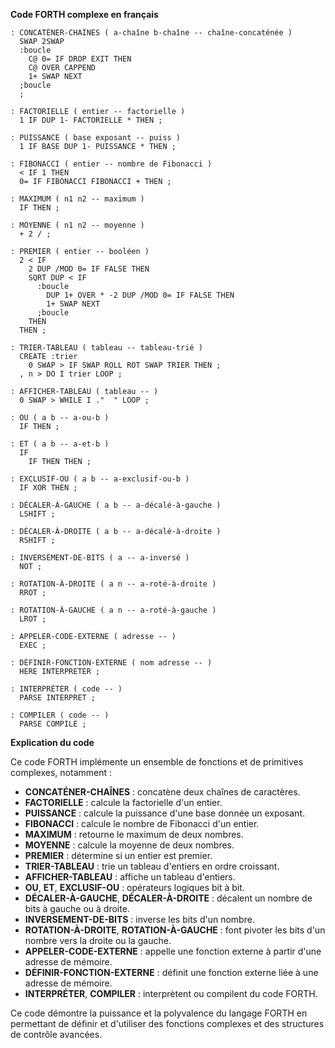 **Code FORTH complexe en français**

```forth
: CONCATÉNER-CHAÎNES ( a-chaîne b-chaîne -- chaîne-concaténée )
  SWAP 2SWAP
  :boucle
    C@ 0= IF DROP EXIT THEN
    C@ OVER CAPPEND
    1+ SWAP NEXT
  ;boucle
  ;

: FACTORIELLE ( entier -- factorielle )
  1 IF DUP 1- FACTORIELLE * THEN ;

: PUISSANCE ( base exposant -- puiss )
  1 IF BASE DUP 1- PUISSANCE * THEN ;

: FIBONACCI ( entier -- nombre de Fibonacci )
  < IF 1 THEN
  0= IF FIBONACCI FIBONACCI + THEN ;

: MAXIMUM ( n1 n2 -- maximum )
  IF THEN ;

: MOYENNE ( n1 n2 -- moyenne )
  + 2 / ;

: PREMIER ( entier -- booléen )
  2 < IF
    2 DUP /MOD 0= IF FALSE THEN
    SQRT DUP < IF
      :boucle
        DUP 1+ OVER * -2 DUP /MOD 0= IF FALSE THEN
        1+ SWAP NEXT
      ;boucle
    THEN
  THEN ;

: TRIER-TABLEAU ( tableau -- tableau-trié )
  CREATE :trier
    0 SWAP > IF SWAP ROLL ROT SWAP TRIER THEN ;
  , n > DO I trier LOOP ;

: AFFICHER-TABLEAU ( tableau -- )
  0 SWAP > WHILE I ."  " LOOP ;

: OU ( a b -- a-ou-b )
  IF THEN ;

: ET ( a b -- a-et-b )
  IF
    IF THEN THEN ;

: EXCLUSIF-OU ( a b -- a-exclusif-ou-b )
  IF XOR THEN ;

: DÉCALER-À-GAUCHE ( a b -- a-décalé-à-gauche )
  LSHIFT ;

: DÉCALER-À-DROITE ( a b -- a-décalé-à-droite )
  RSHIFT ;

: INVERSEMENT-DE-BITS ( a -- a-inversé )
  NOT ;

: ROTATION-À-DROITE ( a n -- a-roté-à-droite )
  RROT ;

: ROTATION-À-GAUCHE ( a n -- a-roté-à-gauche )
  LROT ;

: APPELER-CODE-EXTERNE ( adresse -- )
  EXEC ;

: DÉFINIR-FONCTION-EXTERNE ( nom adresse -- )
  HERE INTERPRETER ;

: INTERPRÉTER ( code -- )
  PARSE INTERPRET ;

: COMPILER ( code -- )
  PARSE COMPILE ;
```

**Explication du code**

Ce code FORTH implémente un ensemble de fonctions et de primitives complexes, notamment :

* **CONCATÉNER-CHAÎNES** : concatène deux chaînes de caractères.
* **FACTORIELLE** : calcule la factorielle d'un entier.
* **PUISSANCE** : calcule la puissance d'une base donnée un exposant.
* **FIBONACCI** : calcule le nombre de Fibonacci d'un entier.
* **MAXIMUM** : retourne le maximum de deux nombres.
* **MOYENNE** : calcule la moyenne de deux nombres.
* **PREMIER** : détermine si un entier est premier.
* **TRIER-TABLEAU** : trie un tableau d'entiers en ordre croissant.
* **AFFICHER-TABLEAU** : affiche un tableau d'entiers.
* **OU**, **ET**, **EXCLUSIF-OU** : opérateurs logiques bit à bit.
* **DÉCALER-À-GAUCHE**, **DÉCALER-À-DROITE** : décalent un nombre de bits à gauche ou à droite.
* **INVERSEMENT-DE-BITS** : inverse les bits d'un nombre.
* **ROTATION-À-DROITE**, **ROTATION-À-GAUCHE** : font pivoter les bits d'un nombre vers la droite ou la gauche.
* **APPELER-CODE-EXTERNE** : appelle une fonction externe à partir d'une adresse de mémoire.
* **DÉFINIR-FONCTION-EXTERNE** : définit une fonction externe liée à une adresse de mémoire.
* **INTERPRÉTER**, **COMPILER** : interprètent ou compilent du code FORTH.

Ce code démontre la puissance et la polyvalence du langage FORTH en permettant de définir et d'utiliser des fonctions complexes et des structures de contrôle avancées.